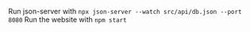 Run json-server with ```npx json-server --watch src/api/db.json --port 8080```
Run the website with ```npm start```